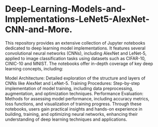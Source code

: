 # Deep-Learning-Models-and-Implementations-LeNet5-AlexNet-CNN-and-More.

This repository provides an extensive collection of Jupyter notebooks dedicated to deep learning model implementations. It features several convolutional neural networks (CNNs), including AlexNet and LeNet-5, applied to image classification tasks using datasets such as CIFAR-10, CINIC-10 and MNIST. The notebooks offer in-depth coverage of key deep learning concepts, including:

Model Architecture: Detailed exploration of the structure and layers of CNNs like AlexNet and LeNet-5.
Training Procedures: Step-by-step implementation of model training, including data preprocessing, augmentation, and optimization techniques.
Performance Evaluation: Methods for assessing model performance, including accuracy metrics, loss functions, and visualization of training progress.
Through these notebooks, users gain practical insights and hands-on experience in building, training, and optimizing neural networks, enhancing their understanding of deep learning techniques and applications.
